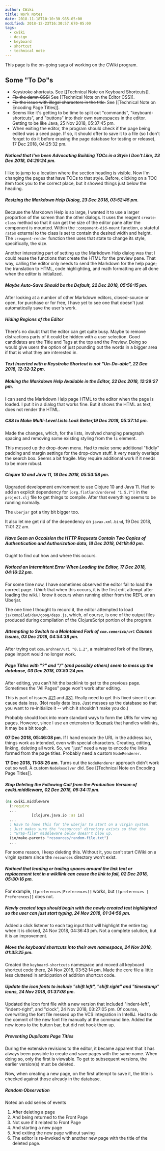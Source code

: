 ```yaml
---
author: CWiki
title: Work Notes
date: 2018-11-18T10:10:30.985-05:00
modified: 2018-12-23T16:30:57.670-05:00
tags:
  - cwiki
  - design
  - keyboard
  - shortcut
  - technical note
---
```



This page is the on-going saga of working on the CWiki program.

## Some "To Do"s ##

- ~~Keystroke shortcuts.~~ See [[Technical Note on Keyboard Shortcuts]].
- ~~Fix the damn CSS!~~ See [[Technical Note on the Editor CSS]].
- ~~Fix the issue with illegal characters in the title.~~ See [[Technical Note on Encoding Page Titles]].
- Seems like it's getting to be time to split out "commands", "keyboard-shortcuts", and "buttons" into their own namespaces in the editor. Getting to be like Java, 25 Nov 2018, 05:37:45 pm.
- When exiting the editor, the program should check if the page being edited was a seed page. If so, it should offer to save it to a file (so I don't forget to do it before erasing the page database for testing or release), 17 Dec 2018, 04:25:32 pm.

##### Noticed that I've been Advocating Building TOCs in a Style I Don't Like, 23 Dec 2018, 04:29:24 pm. #####

I like to jump to a location where the section heading is visible. Now I'm changing the pages that have TOCs to that style. Before, clicking on a TOC item took you to the correct place, but it showed things just below the heading.

##### Resizing the Markdown Help Dialog, 23 Dec 2018, 03:52:45 pm. #####

Because the Markdown Help is so large, I wanted it to use a larger proportion of the screen than the other dialogs. It uses the reagent `create-class` method so that it can get the size of the editor pane after the component is mounted. Within the `:component-did-mount` function, a stateful `ratom` external to the class is set to contain the desired width and height. The `:reagent-render` function then uses that state to change its style, specifically, the size.

Another interesting part of setting up the Markdown Help dialog was that I could reuse the functions that create the HTML for the preview pane. That way, calling the editor only needs to send the Markdown for the help page; the translation to HTML, code highlighting, and math formatting are all done when the editor is initialized.

##### Maybe Auto-Save Should be the Default, 22 Dec 2018, 05:56:15 pm. #####

After looking at a number of other Markdown editors, closed-source or open, for purchase or for free, I have yet to see one that doesn't just automatically save the user's work.

##### Hiding Regions of the Editor #####

There's no doubt that the editor can get quite busy. Maybe to remove distractions parts of it could be hidden with a user selection. Good candidates are the Title and Tags at the top and the Preview. Doing so would give users the option of just pounding out the words in a bigger area if that is what they are interested in.
##### Text Inserted with a Keystroke Shortcut is not "Un-Do-able", 22 Dec 2018, 12:32:32 pm. #####

##### Making the Markdown Help Available in the Editor, 22 Dec 2018, 12:29:27 pm. #####

I can send the Markdown Help page HTML to the editor when the page is loaded. I put it in a dialog that works fine. But it shows the HTML as text, does not render the HTML.

##### CSS to Make Multi-Level Lists Look Better,19 Dec 2018, 05:37:14 pm. #####

Made the changes, which, for the lists, involved changing paragraph spacing and removing some existing styling from the `li` element.

This messed up the drop-down menu. Had to make some additional "fiddly" padding and margin settings for the drop-down stuff. It very nearly overlaps the search box. Seems a bit fragile. May require additional work if it needs to be more robust.

##### Clojure 10 and Java 11, 18 Dec 2018, 05:53:58 pm. #####

Upgraded development environment to use Clojure 10 and Java 11. Had to add an explicit dependency for `[org.flatland/ordered "1.5.7"]` in the `project.clj` file to get things to compile. After that everything seems to be running normally.

The `uberjar` got a tiny bit bigger too.

It also let me get rid of the dependency on `javax.xml.bind`, 19 Dec 2018, 11:01:22 am.

##### Have Seen on Occaision the HTTP Requests Contain Two Copies of Authentication and Authorization data, 18 Dec 2018, 04:18:40 pm. #####

Ought to find out how and where this occurs.

##### Noticed an Intermittent Error When Loading the Editor, 17 Dec 2018, 04:16:22 pm. #####

For some time now, I have sometimes observed the editor fail to load the correct page. I _think_ that when this occurs, it is the first edit attempt after loading the wiki. I _know_ it occurs when running either from the REPL or an Uberjar.

The one time I thought to record it, the editor attempted to load `js/compiled/dev/goog/deps.js`, which, of course,​ is one of the output files produced during compilation of the ClojureScript portion of the program.

##### Attempting to Switch to a Maintained Fork of `com.cemerick/url` Causes Issues, 03 Dec 2018, 04:54:38 pm. #####

After trying out `com.arohner/uri "0.1.2"`, a maintained fork of the library, page import would no longer work.

##### Page Titles with "?" and "/" (and possibly others) seem to mess up the database, 03 Dec 2018, 03:53:24 pm. #####

After editing, you can't hit the backlink to get to the previous page. Sometimes the "All Pages" page won't work after editing.

This is part of issues [#21](https://bitbucket.org/David_Clark/cwiki/issues/21/cant-edit-files-with-slash-character-in) and [#31](https://bitbucket.org/David_Clark/cwiki/issues/31/editor-should-flag-illegal-characters-in). Really need to get this fixed since it can cause data loss. (Not really data loss. Just messes up the database so that you want to re-initialize it -- which it shouldn't make you do.)

Probably should look into more standard ways to form the URIs for viewing pages. However, since I use an extension to [flexmark](https://github.com/vsch/flexmark-java) that handles wikilinks, it may be a bit tough.

**07 Dec 2018, 05:46:08 pm.** If I hand encode the URL in the address bar, things work as intended, even with special characters. Creating, editing, linking, deleting all work. So, we "just" need a way to encode the links formed from the page titles. Probably need a custom `NodeRenderer`.

**17 Dec 2018, 11:08:26 am.** Turns out the `NodeRenderer` approach didn't work out so well. A custom `NodeResolver` did. See [[Technical Note on Encoding Page Titles]].

##### Stop Deleting the Following Call from the Production Version of cwiki.middleware, 02 Dec 2018, 05:34:11 pm. #####

```clojure
(ns cwiki.middleware
  (:require 
  ...
            [clojure.java.io :as io]
  ...
  ; Have to have this for the uberjar to start on a virgin system.
  ; Just makes sure the "resources" directory exists so that the
  ; "wrap-file" middleware below doesn't blow up.
  (io/make-parents "resources/random-file.txt")
  ...
```

For some reason, I keep deleting this. Without it, you can't start CWiki on a virgin system since the `resources` directory won't exist.

##### Noticed that leading or trailing spaces around the link text or replacement text in a wikilink can cause the link to fail, 02 Dec 2018, 05:30:16 pm. #####

For example, `[[preferences|Preferences]]` works, but `[[preferences | Preferences]]` does not.

##### Newly created tags should begin with the newly created text highlighted so the user can just start typing, 24 Nov 2018, 01:34:56 pm. #####

Added a click listener to each tag input that will highlight the entire tag when it is clicked, 24 Nov 2018, 04:36:43 pm. Not a complete solution, but it is an improvement.

##### Move the keyboard shortcuts into their own namespace, 24 Nov 2018, 01:35:25 pm. #####

Created the `keyboard-shortcuts` namespace and moved all keyboard shortcut code there, 24 Nov 2018, 03:52:14 pm. Made the core file a little less cluttered in anticipation of addition shortcut code.

##### Update the icon fonts to include "shift left", "shift right" and "timestamp" icons, 24 Nov 2018, 01:37:08 pm. ###

Updated the icon font file with a new version that included "indent-left", "indent-right", and "clock", 24 Nov 2018, 03:27:05 pm. Of course, overwriting the font file messed up the VCS integration in IntelliJ. Had to do the commit of the new font file manually at the command line. Added the new icons to the button bar, but did not hook them up.

##### Preventing Duplicate Page Titles #####

During the extensive revisions to the editor, it became apparent that it has always been possible to create and save pages with the same name. When doing so, only the first is viewable. To get to subsequent versions, the earlier version(s) must be deleted.

Now, when creating a new page, on the first attempt to save it, the title is checked against those already in the database.

##### Random Observation #####

Noted an odd series of events
1. After deleting a page
1. And being returned to the Front Page
  1. Not sure if it related to Front Page
1. And starting a new page
1. And exiting the new page without saving
1. The editor is re-invoked with another new page with the title of the deleted page.